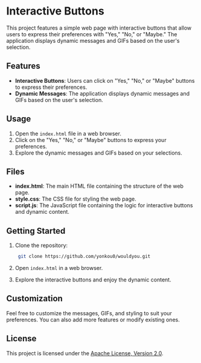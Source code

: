 # Interactive Buttons

This project features a simple web page with interactive buttons that allow users to express their preferences with "Yes," "No," or "Maybe." The application displays dynamic messages and GIFs based on the user's selection.

## Features

- **Interactive Buttons**: Users can click on "Yes," "No," or "Maybe" buttons to express their preferences.
- **Dynamic Messages**: The application displays dynamic messages and GIFs based on the user's selection.

## Usage

1. Open the `index.html` file in a web browser.
2. Click on the "Yes," "No," or "Maybe" buttons to express your preferences.
3. Explore the dynamic messages and GIFs based on your selections.

## Files

- **index.html**: The main HTML file containing the structure of the web page.
- **style.css**: The CSS file for styling the web page.
- **script.js**: The JavaScript file containing the logic for interactive buttons and dynamic content.

## Getting Started

1. Clone the repository:

    ```bash
     git clone https://github.com/yonkou0/wouldyou.git
    ```

2. Open `index.html` in a web browser.

3. Explore the interactive buttons and enjoy the dynamic content.

## Customization

Feel free to customize the messages, GIFs, and styling to suit your preferences. You can also add more features or modify existing ones.

## License

This project is licensed under the [Apache License, Version 2.0](LICENSE).

